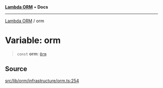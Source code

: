 [**Lambda ORM**](../README.md) • **Docs**

***

[Lambda ORM](../README.md) / orm

# Variable: orm

> `const` **orm**: [`Orm`](../classes/Orm.md)

## Source

[src/lib/orm/infrastructure/orm.ts:254](https://github.com/lambda-orm/lambdaorm/blob/ab10fb384c2d6085dd4fd7c03b28ba24f70cde83/src/lib/orm/infrastructure/orm.ts#L254)
